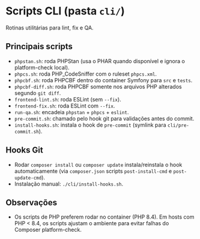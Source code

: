# Scripts CLI (pasta `cli/`)

Rotinas utilitárias para lint, fix e QA.

## Principais scripts
- `phpstan.sh`: roda PHPStan (usa o PHAR quando disponível e ignora o platform-check local).
- `phpcs.sh`: roda PHP_CodeSniffer com o ruleset `phpcs.xml`.
- `phpcbf.sh`: roda PHPCBF dentro do container Symfony para `src` e `tests`.
- `phpcbf-diff.sh`: roda PHPCBF somente nos arquivos PHP alterados segundo `git diff`.
- `frontend-lint.sh`: roda ESLint (sem `--fix`).
- `frontend-fix.sh`: roda ESLint com `--fix`.
- `run-qa.sh`: encadeia `phpstan` + `phpcs` + `eslint`.
- `pre-commit.sh`: chamado pelo hook git para validações antes do commit.
- `install-hooks.sh`: instala o hook de `pre-commit` (symlink para `cli/pre-commit.sh`).

## Hooks Git
- Rodar `composer install` ou `composer update` instala/reinstala o hook automaticamente
  (via `composer.json` scripts `post-install-cmd` e `post-update-cmd`).
- Instalação manual: `./cli/install-hooks.sh`.

## Observações
- Os scripts de PHP preferem rodar no container (PHP 8.4). Em hosts com PHP < 8.4,
  os scripts ajustam o ambiente para evitar falhas do Composer platform-check.

